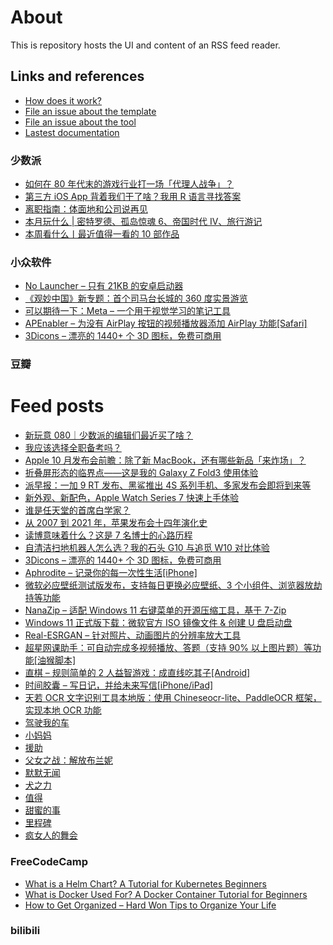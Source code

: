 # About

This is repository hosts the UI and content of an RSS feed reader.

## Links and references

- [How does it work?](https://github.com/osmoscraft/osmosfeed#osmosfeed)
- [File an issue about the template](https://github.com/osmoscraft/osmosfeed-template)
- [File an issue about the tool](https://github.com/osmoscraft/osmosfeed)
- [Lastest documentation](https://github.com/osmoscraft/osmosfeed)


### 少数派

<!-- SSPAI:START -->
- [如何在 80 年代末的游戏行业打一场「代理人战争」？](https://sspai.com/post/69211)
- [第三方 iOS App 背着我们干了啥？我用 R 语言寻找答案](https://sspai.com/post/69299)
- [离职指南：体面地和公司说再见](https://sspai.com/post/69056)
- [本月玩什么 | 密特罗德、孤岛惊魂 6、帝国时代 IV、旅行游记](https://sspai.com/post/69359)
- [本周看什么丨最近值得一看的 10 部作品](https://sspai.com/post/69364)
<!-- SSPAI:END -->

### 小众软件

<!-- APPINN:START -->
- [No Launcher – 只有 21KB 的安卓启动器](https://www.appinn.com/no-launcher-only-21kb/)
- [《观妙中国》新专题：首个司马台长城的 360 度实景游览](https://www.appinn.com/guanmiaozhongguo-simatai/)
- [可以期待一下：Meta – 一个用于视觉学习的笔记工具](https://www.appinn.com/projectmeta/)
- [APEnabler – 为没有 AirPlay 按钮的视频播放器添加 AirPlay 功能[Safari]](https://www.appinn.com/apenabler-for-safari/)
- [3Dicons – 漂亮的 1440+ 个 3D 图标，免费可商用](https://www.appinn.com/3dicons-online/)
<!-- APPINN:END -->

### 豆瓣

<!-- DOUBAN:START -->
<!-- DOUBAN:END -->



# Feed posts
<!-- BLOG-POST-LIST:START -->
- [新玩意 080｜少数派的编辑们最近买了啥？](https://sspai.com/post/69337)
- [我应该选择全职备考吗？](https://sspai.com/post/69233)
- [Apple 10 月发布会前瞻：除了新 MacBook，还有哪些新品「来炸场」？](https://sspai.com/post/69323)
- [折叠屏形态的临界点——这是我的 Galaxy Z Fold3 使用体验](https://sspai.com/post/69089)
- [派早报：一加 9 RT 发布、黑鲨推出 4S 系列手机、多家发布会即将到来等](https://sspai.com/post/69330)
- [新外观、新配色，Apple Watch Series 7 快速上手体验](https://sspai.com/post/69321)
- [谁是任天堂的首席白学家？](https://sspai.com/post/69108)
- [从 2007 到 2021 年，苹果发布会十四年演化史](https://sspai.com/post/69311)
- [读博意味着什么？这是 7 名博士的心路历程](https://sspai.com/post/69316)
- [自清洁扫地机器人怎么选？我的石头 G10 与追觅 W10 对比体验](https://sspai.com/post/69201)
- [3Dicons – 漂亮的 1440+ 个 3D 图标，免费可商用](https://www.appinn.com/3dicons-online/)
- [Aphrodite – 记录你的每一次性生活[iPhone]](https://www.appinn.com/aphrodite-for-ios/)
- [微软必应壁纸测试版发布，支持每日更换必应壁纸、3 个小组件、浏览器放劫持等功能](https://www.appinn.com/ms-bing-wallpaper-beta/)
- [NanaZip – 适配 Windows 11 右键菜单的开源压缩工具，基于 7-Zip](https://www.appinn.com/nanazip-for-windows11/)
- [Windows 11 正式版下载：微软官方 ISO 镜像文件 & 创建 U 盘启动盘](https://www.appinn.com/windows-11-iso-download/)
- [Real-ESRGAN – 针对照片、动画图片的分辨率放大工具](https://www.appinn.com/real-esrgan/)
- [超星网课助手：可自动完成多视频播放、答题（支持 90% 以上图片题）等功能[油猴脚本]](https://www.appinn.com/chaoxing-zhushou/)
- [直棋 – 规则简单的 2 人益智游戏：成直线吃其子[Android]](https://www.appinn.com/zhiqi-for-android/)
- [时间胶囊 – 写日记，并给未来写信[iPhone/iPad]](https://www.appinn.com/time-caps-a-future-diary/)
- [天若 OCR 文字识别工具本地版：使用 Chineseocr-lite、PaddleOCR 框架，实现本地 OCR 功能](https://www.appinn.com/tianruoocr-cl/)
- [驾驶我的车](https://movie.douban.com/subject/35235502/)
- [小妈妈](https://movie.douban.com/subject/35225859/)
- [援助](https://movie.douban.com/subject/35259282/)
- [父女之战：解放布兰妮](https://movie.douban.com/subject/35604173/)
- [默默无闻](https://movie.douban.com/subject/34990826/)
- [犬之力](https://movie.douban.com/subject/33437152/)
- [值得](https://movie.douban.com/subject/30456631/)
- [甜蜜的事](https://movie.douban.com/subject/34938127/)
- [里程碑](https://movie.douban.com/subject/35159298/)
- [疯女人的舞会](https://movie.douban.com/subject/34943349/)
<!-- BLOG-POST-LIST:END -->

### FreeCodeCamp

<!-- FCC:START -->
- [What is a Helm Chart? A Tutorial for Kubernetes Beginners](https://www.freecodecamp.org/news/what-is-a-helm-chart-tutorial-for-kubernetes-beginners/)
- [What is Docker Used For? A Docker Container Tutorial for Beginners](https://www.freecodecamp.org/news/what-is-docker-used-for-a-docker-container-tutorial-for-beginners/)
- [How to Get Organized – Hard Won Tips to Organize Your Life](https://www.freecodecamp.org/news/the-complete-guide-to-personal-organization/)
<!-- FCC:END -->

### bilibili

<!-- BILIBILI:START -->
<!-- BILIBILI:END -->
